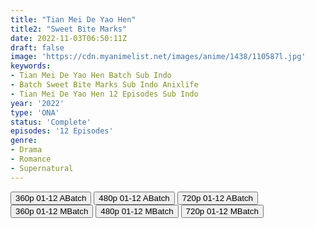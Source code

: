 ```yaml
---
title: "Tian Mei De Yao Hen"
title2: "Sweet Bite Marks"
date: 2022-11-03T06:50:11Z
draft: false
image: 'https://cdn.myanimelist.net/images/anime/1438/110587l.jpg'
keywords:
- Tian Mei De Yao Hen Batch Sub Indo
- Batch Sweet Bite Marks Sub Indo Anixlife
- Tian Mei De Yao Hen 12 Episodes Sub Indo
year: '2022'
type: 'ONA'
status: 'Complete'
episodes: '12 Episodes'
genre:
- Drama
- Romance
- Supernatural
---
```


<div class="d-g gg-5 gtc-r ai-c">
<button onclick="window.open('?barc=Ay4tXK6V71_20221109/Batch/1-12/Kuramanime-SWTBMK-1_12-Mp4360','_blank')">360p 01-12 ABatch</button>
<button onclick="window.open('?barc=Ay4tXK6V71_20221109/Batch/1-12/Kuramanime-SWTBMK-1_12-Mp4480','_blank')">480p 01-12 ABatch</button>
<button onclick="window.open('?barc=Ay4tXK6V71_20221109/Batch/1-12/Kuramanime-SWTBMK-1_12-Mp4720','_blank')">720p 01-12 ABatch</button>
<button onclick="window.open('?bmed=lgoavnybp1h75l1','_blank')">360p 01-12 MBatch</button>
<button onclick="window.open('?bmed=0o0x1jzs0fgj8bz','_blank')">480p 01-12 MBatch</button>
<button onclick="window.open('?bmed=lhtogyhkla3xh7k','_blank')">720p 01-12 MBatch</button>
</div>
